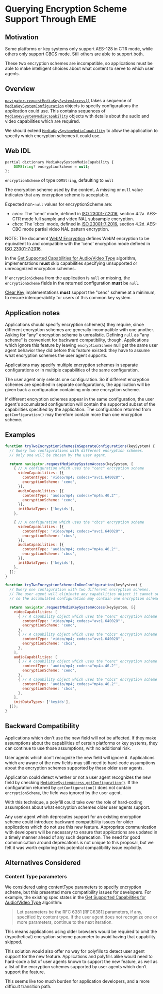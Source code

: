 # Querying Encryption Scheme Support Through EME

## Motivation

Some platforms or key systems only support AES-128 in CTR mode, while others
only support CBCS mode.  Still others are able to support both.

These two encryption schemes are incompatible, so applications must be able to
make intelligent choices about what content to serve to which user agents.


## Overview

[`navigator.requestMediaKeySystemAccess()`][] takes a sequence of
[`MediaKeySystemConfiguration`][] objects to specify configurations the
application could use.  This contains sequences of
[`MediaKeySystemMediaCapability`][] objects with details about the audio and
video capabilities which are required.

We should extend [`MediaKeySystemMediaCapability`][] to allow the application to
specify which encryption schemes it could use.

[`navigator.requestMediaKeySystemAccess()`]: https://www.w3.org/TR/encrypted-media/#navigator-extension:-requestmediakeysystemaccess()
[`MediaKeySystemConfiguration`]: https://www.w3.org/TR/encrypted-media/#dom-mediakeysystemconfiguration
[`MediaKeySystemMediaCapability`]: https://www.w3.org/TR/encrypted-media/#dom-mediakeysystemmediacapability


## Web IDL

```js
partial dictionary MediaKeySystemMediaCapability {
    DOMString? encryptionScheme = null;
};
```

`encryptionScheme` of type `DOMString`, defaulting to `null`

The encryption scheme used by the content.  A missing or `null` value indicates
that any encryption scheme is acceptable.

Expected non-`null` values for encryptionScheme are:
 - *cenc*: The 'cenc' mode, defined in [ISO 23001-7:2016][], section 4.2a.
           AES-CTR mode full sample and video NAL subsample encryption.
 - *cbcs*: The 'cbcs' mode, defined in [ISO 23001-7:2016][], section 4.2d.
           AES-CBC mode partial video NAL pattern encryption.

NOTE: The document [WebM Encryption][] defines WebM encryption to be equivalent
to and compatible with the 'cenc' encryption mode defined in
[ISO 23001-7:2016][].

[ISO 23001-7:2016]: https://www.iso.org/standard/68042.html
[WebM Encryption]: https://www.webmproject.org/docs/webm-encryption/

In the [Get Supported Capabilities for Audio/Video Type][] algorithm,
implementations **must** skip capabilities specifying unsupported or
unrecognized encryption schemes.

If `encryptionScheme` from the application is `null` or missing, the
`encryptionScheme` fields in the returned configuration **must** be `null`.

[Clear Key][] implementations **must** support the "cenc" scheme at a minimum,
to ensure interoperability for users of this common key system.

[Get Supported Capabilities for Audio/Video Type]: https://www.w3.org/TR/encrypted-media/#get-supported-capabilities-for-audio-video-type
[`MediaKeySystemAccess.getConfiguration()`]: https://www.w3.org/TR/encrypted-media/#dom-mediakeysystemaccess-getconfiguration
[Clear Key]: https://www.w3.org/TR/encrypted-media/#clear-key


## Application notes

Applications should specify encryption scheme(s) they require, since different
encryption schemes are generally incompatible with one another.  Asking for
"any" encryption scheme is unrealistic.  Defining `null` as "any scheme" is
convenient for backward compatibility, though.  Applications which ignore this
feature by leaving `encryptionScheme` null get the same user agent behavior they
did before this feature existed: they have to assume what encryption schemes the
user agent supports.

Applications may specify multiple encryption schemes in separate configurations
or in multiple capabilities of the same configuration.

The user agent only selects one configuration.  So if different encryption
schemes are specified in separate configurations, the application will be given
back a configuration containing only one encryption scheme.

If different encryption schemes appear in the same configuration, the user
agent's accumulated configuration will contain the supported subset of the
capabilities specified by the application.  The configuration returned from
`getConfiguration()` may therefore contain more than one encryption scheme.


## Examples

```js
function tryTwoEncryptionSchemesInSeparateConfigurations(keySystem) {
  // Query two configurations with different encryption schemes.
  // Only one will be chosen by the user agent.

  return navigator.requestMediaKeySystemAccess(keySystem, [
    { // A configuration which uses the "cenc" encryption scheme
      videoCapabilities: [{
        contentType: 'video/mp4; codecs="avc1.640028"',
        encryptionScheme: 'cenc',
      }],
      audioCapabilities: [{
        contentType: 'audio/mp4; codecs="mp4a.40.2"',
        encryptionScheme: 'cenc',
      }],
      initDataTypes: ['keyids'],
    },

    { // A configuration which uses the "cbcs" encryption scheme
      videoCapabilities: [{
        contentType: 'video/mp4; codecs="avc1.640028"',
        encryptionScheme: 'cbcs',
      }],
      audioCapabilities: [{
        contentType: 'audio/mp4; codecs="mp4a.40.2"',
        encryptionScheme: 'cbcs',
      }],
      initDataTypes: ['keyids'],
    },
  ]);
}

function tryTwoEncryptionSchemesInOneConfiguration(keySystem) {
  // Query one configuration with two different encryption schemes.
  // The user agent will eliminate any capabilities object it cannot support,
  // so the accumulated configuration may contain one encryption scheme or both.

  return navigator.requestMediaKeySystemAccess(keySystem, [{
    videoCapabilities: [
      { // A capability object which uses the "cenc" encryption scheme
        contentType: 'video/mp4; codecs="avc1.640028"',
        encryptionScheme: 'cenc',
      },
      { // A capability object which uses the "cbcs" encryption scheme
        contentType: 'video/mp4; codecs="avc1.640028"',
        encryptionScheme: 'cbcs',
      },
    ],
    audioCapabilities: [
      { // A capability object which uses the "cenc" encryption scheme
        contentType: 'audio/mp4; codecs="mp4a.40.2"',
        encryptionScheme: 'cenc',
      },
      { // A capability object which uses the "cbcs" encryption scheme
        contentType: 'audio/mp4; codecs="mp4a.40.2"',
        encryptionScheme: 'cbcs',
      },
    ],
    initDataTypes: ['keyids'],
  }]);
}
```


## Backward Compatibility

Applications which don't use the new field will not be affected.  If they make
assumptions about the capabilities of certain platforms or key systems, they can
continue to use those assumptions, with no additional risk.

User agents which don't recognize the new field will ignore it.  Applications
which are aware of the new fields may still need to hard-code assumptions about
the encryption schemes supported by these older user agents.

Application could detect whether or not a user agent recognizes the new field by
checking [`MediaKeySystemAccess.getConfiguration()`][].  If the configuration
returned by `getConfiguration()` does not contain `encryptionScheme`, the field
was ignored by the user agent.

With this technique, a polyfill could take over the role of hard-coding
assumptions about what encryption schemes older user agents support.

Any user agent which deprecates support for an existing encryption scheme could
introduce backward compatibility issues for older applications which do not use
this new feature.  Appropriate communication with developers will be necessary
to ensure that applications are updated in a timely manner ahead of any such
deprecation.  The need for good communication around deprecations is not unique
to this proposal, but we felt it was worth exploring this potential
compatibility issue explicitly.

[`MediaKeySystemAccess.getConfiguration()`]: https://www.w3.org/TR/encrypted-media/#dom-mediakeysystemaccess-getconfiguration


## Alternatives Considered

### Content Type parameters

We considered using contentType parameters to specify encryption scheme, but
this presented more compatibility issues for developers.  For example, the
existing spec states in the [Get Supported Capabilities for Audio/Video Type][]
algorithm:

> Let parameters be the RFC 6381 [RFC6381] parameters, if any, specified by
> content type. If the user agent does not recognize one or more parameters,
> continue to the next iteration.

This means applications using older browsers would be required to omit the
(hypothetical) encryption scheme parameter to avoid having that capability
skipped.

This solution would also offer no way for polyfills to detect user agent support
for the new feature.  Applications and polyfills alike would need to hard-code a
list of user agents known to support the new feature, as well as a list of the
encryption schemes supported by user agents which don't support the feature.

This seems like too much burden for application developers, and a more difficult
transition path.

[Get Supported Capabilities for Audio/Video Type]: https://www.w3.org/TR/encrypted-media/#get-supported-capabilities-for-audio-video-type
